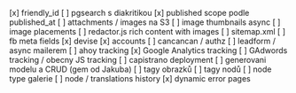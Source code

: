 [x] friendly_id
[ ] pgsearch s diakritikou
[x] published scope podle published_at
[ ] attachments / images na S3
[ ] image thumbnails async
[ ] image placements
[ ] redactor.js rich content with images
[ ] sitemap.xml
[ ] fb meta fields
[x] devise
[x] accounts
[ ] cancancan / authz
[ ] leadform / async mailerem
[ ] ahoy tracking
[x] Google Analytics tracking
[ ] GAdwords tracking / obecny JS tracking
[ ] capistrano deployment
[ ] generovani modelu a CRUD (gem od Jakuba)
[ ] tagy obrazků
[ ] tagy nodů
[ ] node type galerie
[ ] node / translations history
[x] dynamic error pages
